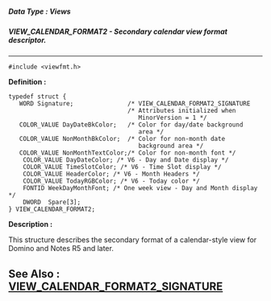 ##### Data Type : Views
##### VIEW_CALENDAR_FORMAT2 - Secondary calendar view format descriptor.
---
```
#include <viewfmt.h>
```

**Definition :**
```
typedef struct {
   WORD Signature;               /* VIEW_CALENDAR_FORMAT2_SIGNATURE
                                 /* Attributes initialized when
                                    MinorVersion = 1 */
   COLOR_VALUE DayDateBkColor;   /* Color for day/date background
                                    area */
   COLOR_VALUE NonMonthBkColor;  /* Color for non-month date
                                    background area */
   COLOR_VALUE NonMonthTextColor;/* Color for non-month font */
	COLOR_VALUE DayDateColor; /* V6 - Day and Date display */
	COLOR_VALUE TimeSlotColor; /* V6 - Time Slot display */
	COLOR_VALUE HeaderColor; /* V6 - Month Headers */
	COLOR_VALUE TodayRGBColor; /* V6 - Today color */
	FONTID WeekDayMonthFont; /* One week view - Day and Month display */
	DWORD  Spare[3];
} VIEW_CALENDAR_FORMAT2;
```

**Description :**

This structure describes the secondary format of a calendar-style view for Domino and Notes R5 and later.


**See Also :**
[VIEW_CALENDAR_FORMAT2_SIGNATURE](/domino-c-api-docs/reference/Symb/VIEW_CALENDAR_FORMAT2_SIGNATURE)
---

